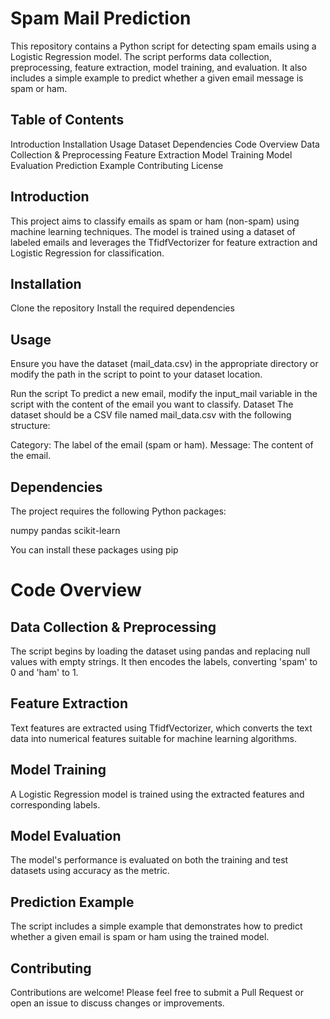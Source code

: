 # Spam Mail Prediction
This repository contains a Python script for detecting spam emails using a Logistic Regression model. The script performs data collection, preprocessing, feature extraction, model training, and evaluation. It also includes a simple example to predict whether a given email message is spam or ham.

## Table of Contents
Introduction
Installation
Usage
Dataset
Dependencies
Code Overview
  Data Collection & Preprocessing
  Feature Extraction
  Model Training
  Model Evaluation
  Prediction Example
Contributing
License
## Introduction
This project aims to classify emails as spam or ham (non-spam) using machine learning techniques. The model is trained using a dataset of labeled emails and leverages the TfidfVectorizer for feature extraction and Logistic Regression for classification.

## Installation
Clone the repository
Install the required dependencies

## Usage
Ensure you have the dataset (mail_data.csv) in the appropriate directory or modify the path in the script to point to your dataset location.

Run the script
To predict a new email, modify the input_mail variable in the script with the content of the email you want to classify.
Dataset
The dataset should be a CSV file named mail_data.csv with the following structure:

Category: The label of the email (spam or ham).
Message: The content of the email.

## Dependencies
The project requires the following Python packages:

numpy
pandas
scikit-learn

You can install these packages using pip

# Code Overview
## Data Collection & Preprocessing
The script begins by loading the dataset using pandas and replacing null values with empty strings. It then encodes the labels, converting 'spam' to 0 and 'ham' to 1.

## Feature Extraction
Text features are extracted using TfidfVectorizer, which converts the text data into numerical features suitable for machine learning algorithms.

## Model Training
A Logistic Regression model is trained using the extracted features and corresponding labels.

## Model Evaluation
The model's performance is evaluated on both the training and test datasets using accuracy as the metric.

## Prediction Example
The script includes a simple example that demonstrates how to predict whether a given email is spam or ham using the trained model.

## Contributing
Contributions are welcome! Please feel free to submit a Pull Request or open an issue to discuss changes or improvements.
